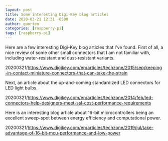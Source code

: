 ```yaml
---
layout: post
title: Some interesting Digi-Key blog articles
date: 2020-03-21 12:31 -0500
author: quorten
categories: [raspberry-pi]
tags: [raspberry-pi]
---
```


Here are a few interesting Digi-Key blog articles that I've found.
First of all, a nice review of some other small connectors that I am
not familiar with, including water-resistant and dust-resistant
variants.

20200321/https://www.digikey.com/en/articles/techzone/2015/sep/keeping-in-contact-miniature-connectors-that-can-take-the-strain

Next, an article about the up-and-coming standardized LED connectors
for LED light bulbs.

20200321/https://www.digikey.com/en/articles/techzone/2014/feb/led-connectors-help-designers-meet-ssl-cost-performance-requirements

Here is an interesting blog article about 16-bit microcontrollers
being an excellent sweep-spot between energy efficiency and
computational power.

20200321/https://www.digikey.com/en/articles/techzone/2019/jul/take-advantage-of-16-bit-mcu-performance-and-low-power
